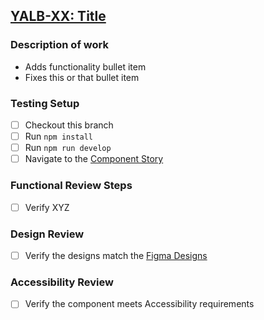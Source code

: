 ## [YALB-XX: Title](https://yaleits.atlassian.net/browse/YALB-XX)

### Description of work
- Adds functionality bullet item
- Fixes this or that bullet item

### Testing Setup
- [ ] Checkout this branch
- [ ] Run `npm install`
- [ ] Run `npm run develop`
- [ ] Navigate to the [Component Story](http://localhost:6006/?path=/story/tokens-colors--color-pairings)

### Functional Review Steps
- [ ] Verify XYZ

### Design Review
- [ ] Verify the designs match the [Figma Designs](https://www.figma.com/file/l84dYRVCvA5DbbCkG0yWke/UI-Kit-%5BYaleSites%5D)

### Accessibility Review
- [ ] Verify the component meets Accessibility requirements

